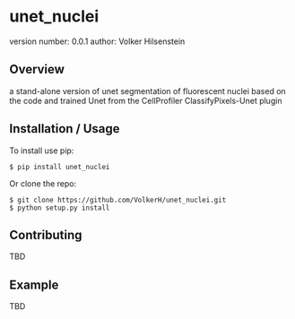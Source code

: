 unet_nuclei
===============================

version number: 0.0.1
author: Volker Hilsenstein

Overview
--------

a stand-alone version of unet segmentation of fluorescent nuclei based on the code and trained Unet from the CellProfiler ClassifyPixels-Unet plugin

Installation / Usage
--------------------

To install use pip:

    $ pip install unet_nuclei


Or clone the repo:

    $ git clone https://github.com/VolkerH/unet_nuclei.git
    $ python setup.py install
    
Contributing
------------

TBD

Example
-------

TBD